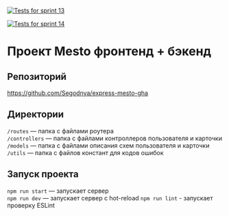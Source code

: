 [![Tests for sprint 13](https://github.com/${Segodnya}/${express-mesto-gha}/actions/workflows/tests-13-sprint.yml/badge.svg)](https://github.com/${Segodnya}/${express-mesto-gha}/actions/workflows/tests-13-sprint.yml)

[![Tests for sprint 14](https://github.com/${Segodnya}/${express-mesto-gha}/actions/workflows/tests-14-sprint.yml/badge.svg)](https://github.com/${Segodnya}/${express-mesto-gha}/actions/workflows/tests-14-sprint.yml)

# Проект Mesto фронтенд + бэкенд

## Репозиторий

https://github.com/Segodnya/express-mesto-gha

## Директории

`/routes` — папка с файлами роутера  
`/controllers` — папка с файлами контроллеров пользователя и карточки  
`/models` — папка с файлами описания схем пользователя и карточки
`/utils` — папка с файлов констант для кодов ошибок

## Запуск проекта

`npm run start` — запускает сервер  
`npm run dev` — запускает сервер с hot-reload
`npm run lint` - запускает проверку ESLint
